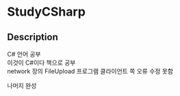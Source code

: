 # StudyCSharp

## Description
C# 언어 공부  
이것이 C#이다 책으로 공부   
network 장의 FileUpload 프로그램 클라이언트 쪽 오류 수정 못함

나머지 완성
